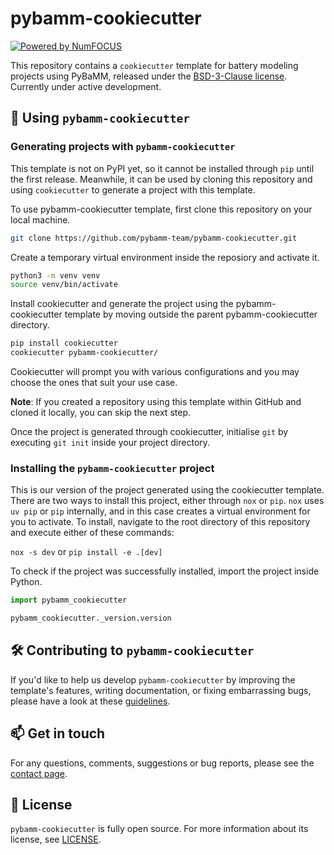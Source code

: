 # pybamm-cookiecutter

<!-- TODO: configure badges -->

<!-- [![Actions Status][actions-badge]][actions-link]
[![Documentation Status][rtd-badge]][rtd-link]

[![PyPI version][pypi-version]][pypi-link]
[![Conda-Forge][conda-badge]][conda-link]
[![PyPI platforms][pypi-platforms]][pypi-link]

[![GitHub Discussions][github-discussions-badge]][github-discussions-link]

[actions-badge]:            https://github.com/pybamm-team/pybamm-cookiecutter/workflows/CI/badge.svg
[actions-link]:             https://github.com/pybamm-team/pybamm-cookiecutter/actions
[conda-badge]:              https://img.shields.io/conda/vn/conda-forge/pybamm-cookiecutter
[conda-link]:               https://github.com/conda-forge/pybamm-cookiecutter-feedstock
[github-discussions-badge]: https://img.shields.io/static/v1?label=Discussions&message=Ask&color=blue&logo=github
[github-discussions-link]:  https://github.com/pybamm-team/pybamm-cookiecutter/discussions
[pypi-link]:                https://pypi.org/project/pybamm-cookiecutter/
[pypi-platforms]:           https://img.shields.io/pypi/pyversions/pybamm-cookiecutter
[pypi-version]:             https://img.shields.io/pypi/v/pybamm-cookiecutter
[rtd-badge]:                https://readthedocs.org/projects/pybamm-cookiecutter/badge/?version=latest
[rtd-link]:                 https://pybamm-cookiecutter.readthedocs.io/en/latest/?badge=latest -->
[![Powered by NumFOCUS](https://img.shields.io/badge/powered%20by-NumFOCUS-orange.svg?style=flat&colorA=E1523D&colorB=007D8A)](http://numfocus.org)

This repository contains a `cookiecutter` template for battery modeling projects using PyBaMM, released under the [BSD-3-Clause license](LICENSE). Currently under active development.

## 📄 Using `pybamm-cookiecutter`

### Generating projects with `pybamm-cookiecutter`

This template is not on PyPI yet, so it cannot be installed through `pip` until the first release. Meanwhile, it can be used by cloning this repository and using `cookiecutter` to generate a project with this template.

To use pybamm-cookiecutter template, first clone this repository on your local machine.
```bash
git clone https://github.com/pybamm-team/pybamm-cookiecutter.git
```
Create a temporary virtual environment inside the reposiory and activate it.
```bash
python3 -m venv venv
source venv/bin/activate
```
Install cookiecutter and generate the project using the pybamm-cookiecutter template by moving outside the parent pybamm-cookiecutter directory.
```bash
pip install cookiecutter
cookiecutter pybamm-cookiecutter/
```

Cookiecutter will prompt you with various configurations and you may choose the ones that suit your use case.

**Note**: If you created a repository using this template within GitHub and cloned it locally, you can skip the next step.

Once the project is generated through cookiecutter, initialise `git` by executing `git init` inside your project directory.


### Installing the `pybamm-cookiecutter` project

This is our version of the project generated using the cookiecutter template. There are two ways to install this project, either through `nox` or `pip`. `nox` uses `uv pip` or `pip` internally, and in this case creates a virtual environment for you to activate.
To install, navigate to the root directory of this repository and execute either of these commands:

`nox -s dev`
or
`pip install -e .[dev]`

To check if the project was successfully installed, import the project inside Python.

```python
import pybamm_cookiecutter

pybamm_cookiecutter._version.version
```

## 🛠️ Contributing to `pybamm-cookiecutter`

If you'd like to help us develop `pybamm-cookiecutter` by improving the template's features, writing documentation, or fixing embarrassing bugs, please have a look at these [guidelines](https://github.com/pybamm-team/pybamm-cookiecutter/blob/main/CONTRIBUTING.md).

## 📫 Get in touch

For any questions, comments, suggestions or bug reports, please see the
[contact page](https://www.pybamm.org/community).

## 📃 License

`pybamm-cookiecutter` is fully open source. For more information about its license, see [LICENSE](https://github.com/pybamm-team/pybamm-cookiecutter/blob/main/LICENSE.txt).
